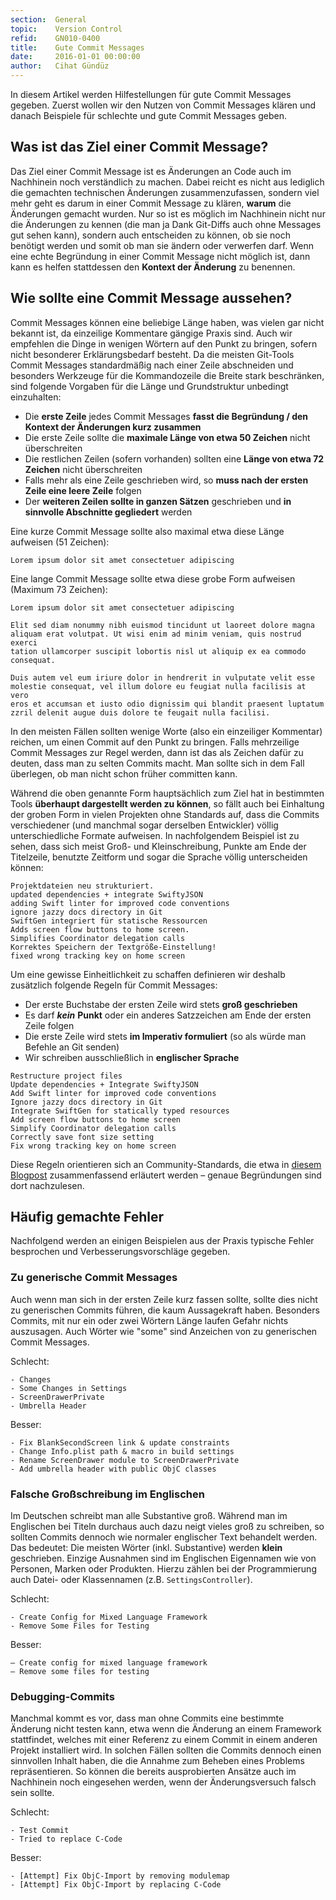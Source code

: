 ```yaml
---
section:  General
topic:    Version Control
refid:    GN010-0400
title:    Gute Commit Messages
date:     2016-01-01 00:00:00
author:   Cihat Gündüz
---
```


In diesem Artikel werden Hilfestellungen für gute Commit Messages gegeben. Zuerst wollen wir den Nutzen von Commit Messages klären und danach Beispiele für schlechte und gute Commit Messages geben.

## Was ist das Ziel einer Commit Message?

Das Ziel einer Commit Message ist es Änderungen an Code auch im Nachhinein noch verständlich zu machen. Dabei reicht es nicht aus lediglich die gemachten technischen Änderungen zusammenzufassen, sondern viel mehr geht es darum in einer Commit Message zu klären, **warum** die Änderungen gemacht wurden. Nur so ist es möglich im Nachhinein nicht nur die Änderungen zu kennen (die man ja Dank Git-Diffs auch ohne Messages gut sehen kann), sondern auch entscheiden zu können, ob sie noch benötigt werden und somit ob man sie ändern oder verwerfen darf. Wenn eine echte Begründung in einer Commit Message nicht möglich ist, dann kann es helfen stattdessen den **Kontext der Änderung** zu benennen.

## Wie sollte eine Commit Message aussehen?

Commit Messages können eine beliebige Länge haben, was vielen gar nicht bekannt ist, da einzeilige Kommentare gängige Praxis sind. Auch wir empfehlen die Dinge in wenigen Wörtern auf den Punkt zu bringen, sofern nicht besonderer Erklärungsbedarf besteht. Da die meisten Git-Tools Commit Messages standardmäßig nach einer Zeile abschneiden und besonders Werkzeuge für die Kommandozeile die Breite stark beschränken, sind folgende Vorgaben für die Länge und Grundstruktur unbedingt einzuhalten:

* Die **erste Zeile** jedes Commit Messages **fasst die Begründung / den Kontext der Änderungen kurz zusammen**
* Die erste Zeile sollte die **maximale Länge von etwa 50 Zeichen** nicht überschreiten
* Die restlichen Zeilen (sofern vorhanden) sollten eine **Länge von etwa 72 Zeichen** nicht überschreiten
* Falls mehr als eine Zeile geschrieben wird, so **muss nach der ersten Zeile eine leere Zeile** folgen
* Der **weiteren Zeilen sollte in ganzen Sätzen** geschrieben und **in sinnvolle Abschnitte gegliedert** werden

Eine kurze Commit Message sollte also maximal etwa diese Länge aufweisen (51 Zeichen):

```text
Lorem ipsum dolor sit amet consectetuer adipiscing
```

Eine lange Commit Message sollte etwa diese grobe Form aufweisen (Maximum 73 Zeichen):

```text
Lorem ipsum dolor sit amet consectetuer adipiscing

Elit sed diam nonummy nibh euismod tincidunt ut laoreet dolore magna
aliquam erat volutpat. Ut wisi enim ad minim veniam, quis nostrud exerci
tation ullamcorper suscipit lobortis nisl ut aliquip ex ea commodo
consequat.

Duis autem vel eum iriure dolor in hendrerit in vulputate velit esse
molestie consequat, vel illum dolore eu feugiat nulla facilisis at vero
eros et accumsan et iusto odio dignissim qui blandit praesent luptatum
zzril delenit augue duis dolore te feugait nulla facilisi.
```

In den meisten Fällen sollten wenige Worte (also ein einzeiliger Kommentar) reichen, um einen Commit auf den Punkt zu bringen. Falls mehrzeilige Commit Messages zur Regel werden, dann ist das als Zeichen dafür zu deuten, dass man zu selten Commits macht. Man sollte sich in dem Fall überlegen, ob man nicht schon früher committen kann.

Während die oben genannte Form hauptsächlich zum Ziel hat in bestimmten Tools **überhaupt dargestellt werden zu können**, so fällt auch bei Einhaltung der groben Form in vielen Projekten ohne Standards auf, dass die Commits verschiedener (und manchmal sogar derselben Entwickler) völlig unterschiedliche Formate aufweisen. In nachfolgendem Beispiel ist zu sehen, dass sich meist Groß- und Kleinschreibung, Punkte am Ende der Titelzeile, benutzte Zeitform und sogar die Sprache völlig unterscheiden können:

```text
Projektdateien neu strukturiert.
updated dependencies + integrate SwiftyJSON
adding Swift linter for improved code conventions
ignore jazzy docs directory in Git
SwiftGen integriert für statische Ressourcen
Adds screen flow buttons to home screen.
Simplifies Coordinator delegation calls
Korrektes Speichern der Textgröße-Einstellung!
fixed wrong tracking key on home screen
```

Um eine gewisse Einheitlichkeit zu schaffen definieren wir deshalb zusätzlich folgende Regeln für Commit Messages:

* Der erste Buchstabe der ersten Zeile wird stets **groß geschrieben**
* Es darf ***kein*** **Punkt** oder ein anderes Satzzeichen am Ende der ersten Zeile folgen
* Die erste Zeile wird stets **im Imperativ formuliert** (so als würde man Befehle an Git senden)
* Wir schreiben ausschließlich in **englischer Sprache**

```text
Restructure project files
Update dependencies + Integrate SwiftyJSON
Add Swift linter for improved code conventions
Ignore jazzy docs directory in Git
Integrate SwiftGen for statically typed resources
Add screen flow buttons to home screen
Simplify Coordinator delegation calls
Correctly save font size setting
Fix wrong tracking key on home screen
```

Diese Regeln orientieren sich an Community-Standards, die etwa in [diesem Blogpost](http://chris.beams.io/posts/git-commit/) zusammenfassend erläutert werden – genaue Begründungen sind dort nachzulesen.

## Häufig gemachte Fehler

Nachfolgend werden an einigen Beispielen aus der Praxis typische Fehler besprochen und Verbesserungsvorschläge gegeben.

### Zu generische Commit Messages

Auch wenn man sich in der ersten Zeile kurz fassen sollte, sollte dies nicht zu generischen Commits führen, die kaum Aussagekraft haben. Besonders Commits, mit nur ein oder zwei Wörtern Länge laufen Gefahr nichts auszusagen. Auch Wörter wie "some" sind Anzeichen von zu generischen Commit Messages.

Schlecht:

```
- Changes
- Some Changes in Settings
- ScreenDrawerPrivate
- Umbrella Header
```

Besser:

```
- Fix BlankSecondScreen link & update constraints
- Change Info.plist path & macro in build settings
- Rename ScreenDrawer module to ScreenDrawerPrivate
- Add umbrella header with public ObjC classes
```

### Falsche Großschreibung im Englischen

Im Deutschen schreibt man alle Substantive groß. Während man im Englischen bei Titeln durchaus auch dazu neigt vieles groß zu schreiben, so sollten Commits dennoch wie normaler englischer Text behandelt werden. Das bedeutet: Die meisten Wörter (inkl. Substantive) werden **klein** geschrieben. Einzige Ausnahmen sind im Englischen Eigennamen wie von Personen, Marken oder Produkten. Hierzu zählen bei der Programmierung auch Datei- oder Klassennamen (z.B. `SettingsController`).

Schlecht:

```
- Create Config for Mixed Language Framework
- Remove Some Files for Testing
```

Besser:

```
– Create config for mixed language framework
– Remove some files for testing
```

### Debugging-Commits

Manchmal kommt es vor, dass man ohne Commits eine bestimmte Änderung nicht testen kann, etwa wenn die Änderung an einem Framework stattfindet, welches mit einer Referenz zu einem Commit in einem anderen Projekt installiert wird. In solchen Fällen sollten die Commits dennoch einen sinnvollen Inhalt haben, die die Annahme zum Beheben eines Problems repräsentieren. So können die bereits ausprobierten Ansätze auch im Nachhinein noch eingesehen werden, wenn der Änderungsversuch falsch sein sollte.

Schlecht:

```
- Test Commit
- Tried to replace C-Code
```

Besser:

```
- [Attempt] Fix ObjC-Import by removing modulemap
- [Attempt] Fix ObjC-Import by replacing C-Code
```
